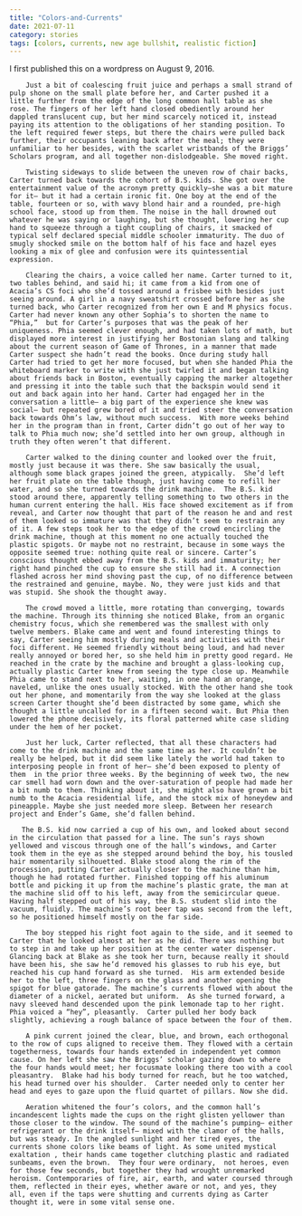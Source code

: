 ```yaml
---
title: "Colors-and-Currents"
date: 2021-07-11
category: stories
tags: [colors, currents, new age bullshit, realistic fiction]
---
```


I first published this on a wordpress on August 9, 2016. 

        Just a bit of coalescing fruit juice and perhaps a small strand of pulp shone on the small plate before her, and Carter pushed it a little further from the edge of the long common hall table as she rose. The fingers of her left hand closed obediently around her dappled translucent cup, but her mind scarcely noticed it, instead paying its attention to the obligations of her standing position. To the left required fewer steps, but there the chairs were pulled back further, their occupants leaning back after the meal; they were unfamiliar to her besides, with the scarlet wristbands of the Briggs’ Scholars program, and all together non-dislodgeable. She moved right.

        Twisting sideways to slide between the uneven row of chair backs, Carter turned back towards the cohort of B.S. kids. She got over the entertainment value of the acronym pretty quickly–she was a bit mature for it– but it had a certain ironic fit. One boy at the end of the table, fourteen or so, with wavy blond hair and a rounded, pre-high school face, stood up from them. The noise in the hall drowned out whatever he was saying or laughing, but she thought, lowering her cup hand to squeeze through a tight coupling of chairs, it smacked of typical self declared special middle schooler immaturity. The duo of smugly shocked smile on the bottom half of his face and hazel eyes looking a mix of glee and confusion were its quintessential expression.

        Clearing the chairs, a voice called her name. Carter turned to it, two tables behind, and said hi; it came from a kid from one of Acacia’s CS foci who she’d tossed around a frisbee with besides just seeing around. A girl in a navy sweatshirt crossed before her as she turned back, who Carter recognized from her own E and M physics focus.  Carter had never known any other Sophia’s to shorten the name to “Phia,”  but for Carter’s purposes that was the peak of her uniqueness. Phia seemed clever enough, and had taken lots of math, but displayed more interest in justifying her Bostonian slang and talking about the current season of Game of Thrones, in a manner that made Carter suspect she hadn’t read the books. Once during study hall Carter had tried to get her more focused, but when she handed Phia the whiteboard marker to write with she just twirled it and began talking about friends back in Boston, eventually capping the marker altogether and pressing it into the table such that the backspin would send it out and back again into her hand. Carter had engaged her in the conversation a little– a big part of the experience she knew was social– but repeated grew bored of it and tried steer the conversation back towards Ohm’s law, without much success.  With more weeks behind her in the program than in front, Carter didn’t go out of her way to talk to Phia much now; she’d settled into her own group, although in truth they often weren’t that different.

        Carter walked to the dining counter and looked over the fruit, mostly just because it was there. She saw basically the usual, although some black grapes joined the green, atypically.  She’d left her fruit plate on the table though, just having come to refill her water, and so she turned towards the drink machine.  The B.S. kid stood around there, apparently telling something to two others in the human current entering the hall. His face showed excitement as if from reveal, and Carter now thought that part of the reason he and and rest of them looked so immature was that they didn’t seem to restrain any of it. A few steps took her to the edge of the crowd encircling the drink machine, though at this moment no one actually touched the plastic spigots. Or maybe not no restraint, because in some ways the opposite seemed true: nothing quite real or sincere. Carter’s conscious thought ebbed away from the B.S. kids and immaturity; her right hand pinched the cup to ensure she still had it. A connection flashed across her mind shoving past the cup, of no difference between the restrained and genuine, maybe. No, they were just kids and that was stupid. She shook the thought away.

        The crowd moved a little, more rotating than converging, towards the machine. Through its thinning she noticed Blake, from an organic chemistry focus, which she remembered was the smallest with only twelve members. Blake came and went and found interesting things to say, Carter seeing him mostly during meals and activities with their foci different. He seemed friendly without being loud, and had never really annoyed or bored her, so she held him in pretty good regard. He reached in the crate by the machine and brought a glass-looking cup, actually plastic Carter knew from seeing the type close up. Meanwhile Phia came to stand next to her, waiting, in one hand an orange, naveled, unlike the ones usually stocked. With the other hand she took out her phone, and momentarily from the way she looked at the glass screen Carter thought she’d been distracted by some game, which she thought a little uncalled for in a fifteen second wait. But Phia then lowered the phone decisively, its floral patterned white case sliding under the hem of her pocket.

        Just her luck, Carter reflected, that all these characters had come to the drink machine and the same time as her. It couldn’t be really be helped, but it did seem like lately the world had taken to interposing people in front of her– she’d been exposed to plenty of them  in the prior three weeks. By the beginning of week two, the new car smell had worn down and the over-saturation of people had made her a bit numb to them. Thinking about it, she might also have grown a bit numb to the Acacia residential life, and the stock mix of honeydew and pineapple. Maybe she just needed more sleep. Between her research project and Ender’s Game, she’d fallen behind.

       The B.S. kid now carried a cup of his own, and looked about second in the circulation that passed for a line. The sun’s rays shown yellowed and viscous through one of the hall’s windows, and Carter took them in the eye as she stepped around behind the boy, his tousled hair momentarily silhouetted. Blake stood along the rim of the procession, putting Carter actually closer to the machine than him, though he had rotated further. Finished topping off his aluminum bottle and picking it up from the machine’s plastic grate, the man at the machine slid off to his left, away from the semicircular queue. Having half stepped out of his way, the B.S. student slid into the vacuum, fluidly. The machine’s root beer tap was second from the left, so he positioned himself mostly on the far side.

        The boy stepped his right foot again to the side, and it seemed to Carter that he looked almost at her as he did. There was nothing but to step in and take up her position at the center water dispenser. Glancing back at Blake as she took her turn, because really it should have been his, she saw he’d removed his glasses to rub his eye, but reached his cup hand forward as she turned.  His arm extended beside her to the left, three fingers on the glass and another opening the spigot for blue gatorade. The machine’s currents flowed with about the diameter of a nickel, aerated but uniform.  As she turned forward, a navy sleeved hand descended upon the pink lemonade tap to her right. Phia voiced a “hey”, pleasantly.  Carter pulled her body back slightly, achieving a rough balance of space between the four of them.

        A pink current joined the clear, blue, and brown, each orthogonal to the row of cups aligned to receive them. They flowed with a certain togetherness, towards four hands extended in independent yet common cause. On her left she saw the Briggs’ scholar gazing down to where the four hands would meet; her focusmate looking there too with a cool pleasantry.  Blake had his body turned for reach, but he too watched, his head turned over his shoulder.  Carter needed only to center her head and eyes to gaze upon the fluid quartet of pillars. Now she did.

        Aeration whitened the four’s colors, and the common hall’s incandescent lights made the cups on the right glisten yellower than those closer to the window. The sound of the machine’s pumping– either refrigerant or the drink itself– mixed with the clamor of the halls, but was steady. In the angled sunlight and her tired eyes, the currents shone colors like beams of light. As some united mystical exaltation , their hands came together clutching plastic and radiated sunbeams, even the brown.  They four were ordinary,  not heroes, even for those few seconds, but together they had wrought unremarked heroism. Contemporaries of fire, air, earth, and water coursed through them, reflected in their eyes, whether aware or not, and yes, they all, even if the taps were shutting and currents dying as Carter thought it, were in some vital sense one. 
